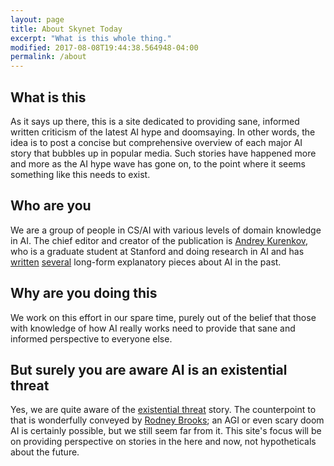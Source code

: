 ```yaml
---
layout: page
title: About Skynet Today
excerpt: "What is this whole thing."
modified: 2017-08-08T19:44:38.564948-04:00
permalink: /about
---
```


## What is this
As it says up there, this is a site dedicated to providing sane, informed written criticism of the latest AI hype and doomsaying. In other words, the idea is to post a concise but comprehensive overview of each major AI story that bubbles up in popular media. Such stories have happened more and more as the AI hype wave has gone on, to the point where it seems something like this needs to exist. 

## Who are you
We are a group of people in CS/AI with various levels of domain knowledge in AI. The chief editor and creator of the publication is [Andrey Kurenkov](http://www.andreykurenkov.com/), who is a graduate student at Stanford and doing research in AI and has [written](http://www.andreykurenkov.com/writing/ai/a-brief-history-of-neural-nets-and-deep-learning/) [several](http://www.andreykurenkov.com/writing/ai/a-brief-history-of-game-ai/) long-form explanatory pieces about AI in the past. 

## Why are you doing this
We work on this effort in our spare time, purely out of the belief that those with knowledge of how AI really works need to provide that sane and informed perspective to everyone else.

## But surely you are aware AI is an existential threat
Yes, we are quite aware of the [existential threat](https://waitbutwhy.com/2015/01/artificial-intelligence-revolution-1.html) story. The counterpoint to that is wonderfully conveyed by [Rodney Brooks](https://rodneybrooks.com/the-seven-deadly-sins-of-predicting-the-future-of-ai/); an AGI or even scary doom AI is certainly possible, but we still seem far from it. This site's focus will be on providing perspective on stories in the here and now, not hypotheticals about the future.
